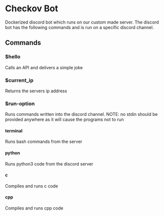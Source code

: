 # Checkov Bot

Dockerized discord bot which runs on our custom made server. The discord bot has the following commands and is run on a specific discord channel.

## Commands

### \$hello

Calls an API and delivers a simple joke

### \$current_ip

Returns the servers ip address

### \$run-option

Runs commands written into the discord channel. NOTE: no stdin should be provided anywhere as it will cause the programs not to run

#### terminal

Runs bash commands from the server

#### python

Runs python3 code from the discord server

#### c

Compiles and runs c code

#### cpp

Compiles and runs cpp code
